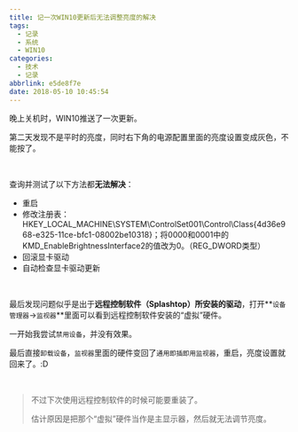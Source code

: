 ```yaml
---
title: 记一次WIN10更新后无法调整亮度的解决
tags:
  - 记录
  - 系统
  - WIN10
categories:
  - 技术
  - 记录
abbrlink: e5de8f7e
date: 2018-05-10 10:45:54
---
```


晚上关机时，WIN10推送了一次更新。

第二天发现不是平时的亮度，同时右下角的电源配置里面的亮度设置变成灰色，不能按了。

<!-- more -->

<br />

查询并测试了以下方法都**无法解决**：

- 重启
- 修改注册表：HKEY_LOCAL_MACHINE\SYSTEM\ControlSet001\Control\Class\{4d36e968-e325-11ce-bfc1-08002be10318}；将0000和0001中的KMD_EnableBrightnessInterface2的值改为0。（REG_DWORD类型）
- 回滚显卡驱动
- 自动检查显卡驱动更新

<br />

最后发现问题似乎是出于**远程控制软件（Splashtop）所安装的驱动**，打开**`设备管理器`→`监视器`**里面可以看到远程控制软件安装的“虚拟”硬件。

一开始我尝试`禁用设备`，并没有效果。

最后直接`卸载设备`，`监视器`里面的硬件变回了`通用即插即用监视器`，重启，亮度设置就回来了。:D

<br />

> 不过下次使用远程控制软件的时候可能要重装了。
>
> 估计原因是把那个“虚拟”硬件当作是主显示器，然后就无法调节亮度。

